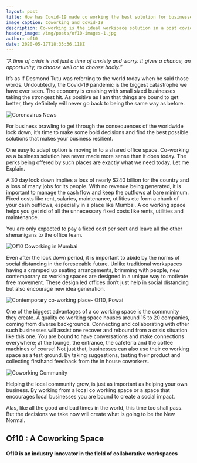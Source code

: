 ```yaml
---
layout: post
title: How has Covid-19 made co working the best solution for businesses today
image_caption: Coworking and Covid-19
description: Co-working is the ideal workspace solution in a post covid world
header_image: /img/posts/of10-images-1.jpg
author: of10
date: 2020-05-17T18:35:36.118Z
---
```

*“A time of crisis is not just a time of anxiety and worry. It gives a chance, an opportunity, to choose well or to choose badly.”*

It’s as if Desmond Tutu was referring to the world today when he said those words. Undoubtedly, the Covid-19 pandemic is the biggest catastrophe we have ever seen. The economy is crashing with small sized businesses taking the strongest hit. As positive as I am that things are bound to get better, they definitely will never go back to being the same way as before.

![Coronavirus News](https://miro.medium.com/max/1200/1*C1UNgbOEPZLdVX48vlhyOg.jpeg "Coronavirus has permanently changed work")

For business brawling to get through the consequences of the worldwide lock down, it’s time to make some bold decisions and find the best possible solutions that makes your business resilient.

One easy to adapt option is moving in to a shared office space. Co-working as a business solution has never made more sense than it does today. The perks being offered by such places are exactly what we need today. Let me Explain.

A 30 day lock down implies a loss of nearly $240 billion for the country and a loss of many jobs for its people. With no revenue being generated, it is important to manage the cash flow and keep the outflows at bare minimum. Fixed costs like rent, salaries, maintenance, utilities etc form a chunk of your cash outflows, especially in a place like Mumbai. A co working space helps you get rid of all the unnecessary fixed costs like rents, utilities and maintenance.

You are only expected to pay a fixed cost per seat and leave all the other shenanigans to the office team.

![Of10 Coworking in Mumbai](/img/posts/events1.jpg "Co-working space in Mumbai")

Even after the lock down period, it is important to abide by the norms of social distancing in the foreseeable future. Unlike traditional workspaces having a cramped up seating arrangements, brimming with people, new contemporary co working spaces are designed in a unique way to motivate free movement. These design led offices don’t just help in social distancing but also encourage new idea generation.

![Contemporary co-working place- Of10, Powai](/img/posts/623d22e4-d713-4921-ac07-5807c0e39b09.jpg "Coworking space in Powai")

One of the biggest advantages of a co working space is the community they create. A quality co working space houses around 15 to 20 companies, coming from diverse backgrounds. Connecting and collaborating with other such businesses will assist one recover and rebound from a crisis situation like this one. You are bound to have conversations and make connections everywhere; at the lounge, the entrance, the cafeteria and the coffee machines of course! Not just that, businesses can also use their co working space as a test ground. By taking suggestions, testing their product and collecting firsthand feedback from the in house coworkers.

![Coworking Community](/img/posts/of10-shared-space-solopreneur.png "Flexible work")

Helping the local community grow, is just as important as helping your own business. By working from a local co working space or a space that encourages local businesses you are bound to create a social impact.

Alas, like all the good and bad times in the world, this time too shall pass. But the decisions we take now will create what is going to be the New Normal.

## Of10 : A Coworking Space

#### Of10 is an industry innovator in the field of collaborative workspaces